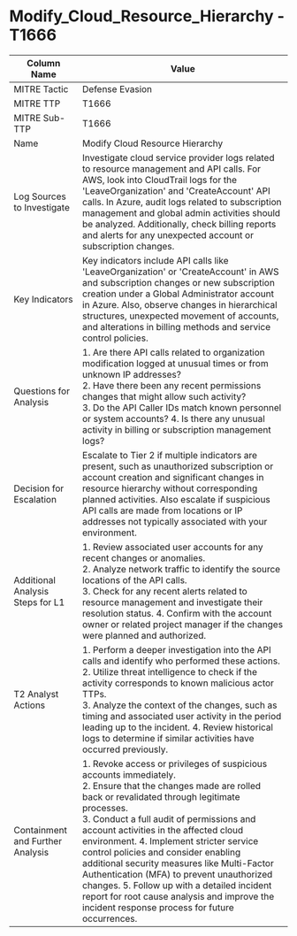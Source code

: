 # Modify_Cloud_Resource_Hierarchy - T1666

| Column Name | Value |
|-------------|-------|
| MITRE Tactic | Defense Evasion |
| MITRE TTP | T1666 |
| MITRE Sub-TTP | T1666 |
| Name | Modify Cloud Resource Hierarchy |
| Log Sources to Investigate | Investigate cloud service provider logs related to resource management and API calls. For AWS, look into CloudTrail logs for the 'LeaveOrganization' and 'CreateAccount' API calls. In Azure, audit logs related to subscription management and global admin activities should be analyzed. Additionally, check billing reports and alerts for any unexpected account or subscription changes. |
| Key Indicators | Key indicators include API calls like 'LeaveOrganization' or 'CreateAccount' in AWS and subscription changes or new subscription creation under a Global Administrator account in Azure. Also, observe changes in hierarchical structures, unexpected movement of accounts, and alterations in billing methods and service control policies. |
| Questions for Analysis | 1. Are there API calls related to organization modification logged at unusual times or from unknown IP addresses?<br>2. Have there been any recent permissions changes that might allow such activity?<br>3. Do the API Caller IDs match known personnel or system accounts? 4. Is there any unusual activity in billing or subscription management logs? |
| Decision for Escalation | Escalate to Tier 2 if multiple indicators are present, such as unauthorized subscription or account creation and significant changes in resource hierarchy without corresponding planned activities. Also escalate if suspicious API calls are made from locations or IP addresses not typically associated with your environment. |
| Additional Analysis Steps for L1 | 1. Review associated user accounts for any recent changes or anomalies.<br>2. Analyze network traffic to identify the source locations of the API calls.<br>3. Check for any recent alerts related to resource management and investigate their resolution status. 4. Confirm with the account owner or related project manager if the changes were planned and authorized. |
| T2 Analyst Actions | 1. Perform a deeper investigation into the API calls and identify who performed these actions.<br>2. Utilize threat intelligence to check if the activity corresponds to known malicious actor TTPs.<br>3. Analyze the context of the changes, such as timing and associated user activity in the period leading up to the incident. 4. Review historical logs to determine if similar activities have occurred previously. |
| Containment and Further Analysis | 1. Revoke access or privileges of suspicious accounts immediately.<br>2. Ensure that the changes made are rolled back or revalidated through legitimate processes.<br>3. Conduct a full audit of permissions and account activities in the affected cloud environment. 4. Implement stricter service control policies and consider enabling additional security measures like Multi-Factor Authentication (MFA) to prevent unauthorized changes. 5. Follow up with a detailed incident report for root cause analysis and improve the incident response process for future occurrences. |
